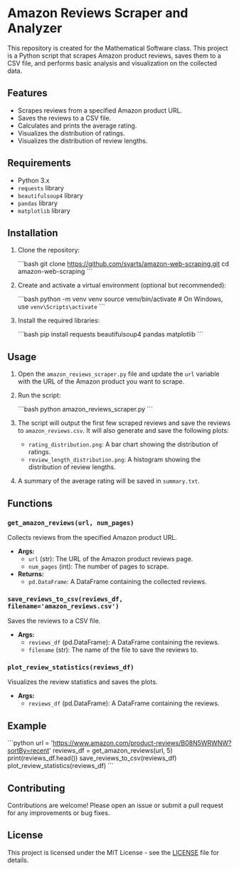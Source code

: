 # Amazon Reviews Scraper and Analyzer

This repository is created for the Mathematical Software class. This project is a Python script that scrapes Amazon product reviews, saves them to a CSV file, and performs basic analysis and visualization on the collected data.

## Features

- Scrapes reviews from a specified Amazon product URL.
- Saves the reviews to a CSV file.
- Calculates and prints the average rating.
- Visualizes the distribution of ratings.
- Visualizes the distribution of review lengths.

## Requirements

- Python 3.x
- `requests` library
- `beautifulsoup4` library
- `pandas` library
- `matplotlib` library

## Installation

1. Clone the repository:

   \`\`\`bash
   git clone https://github.com/svarts/amazon-web-scraping.git
   cd amazon-web-scraping
   \`\`\`

2. Create and activate a virtual environment (optional but recommended):

   \`\`\`bash
   python -m venv venv
   source venv/bin/activate  # On Windows, use `venv\Scripts\activate`
   \`\`\`

3. Install the required libraries:

   \`\`\`bash
   pip install requests beautifulsoup4 pandas matplotlib
   \`\`\`

## Usage

1. Open the `amazon_reviews_scraper.py` file and update the `url` variable with the URL of the Amazon product you want to scrape.

2. Run the script:

   \`\`\`bash
   python amazon_reviews_scraper.py
   \`\`\`

3. The script will output the first few scraped reviews and save the reviews to `amazon_reviews.csv`. It will also generate and save the following plots:
   - `rating_distribution.png`: A bar chart showing the distribution of ratings.
   - `review_length_distribution.png`: A histogram showing the distribution of review lengths.

4. A summary of the average rating will be saved in `summary.txt`.

## Functions

### `get_amazon_reviews(url, num_pages)`

Collects reviews from the specified Amazon product URL.

- **Args:**
  - `url` (str): The URL of the Amazon product reviews page.
  - `num_pages` (int): The number of pages to scrape.
- **Returns:**
  - `pd.DataFrame`: A DataFrame containing the collected reviews.

### `save_reviews_to_csv(reviews_df, filename='amazon_reviews.csv')`

Saves the reviews to a CSV file.

- **Args:**
  - `reviews_df` (pd.DataFrame): A DataFrame containing the reviews.
  - `filename` (str): The name of the file to save the reviews to.

### `plot_review_statistics(reviews_df)`

Visualizes the review statistics and saves the plots.

- **Args:**
  - `reviews_df` (pd.DataFrame): A DataFrame containing the reviews.

## Example

\`\`\`python
url = 'https://www.amazon.com/product-reviews/B08N5WRWNW?sortBy=recent'
reviews_df = get_amazon_reviews(url, 5)
print(reviews_df.head())
save_reviews_to_csv(reviews_df)
plot_review_statistics(reviews_df)
\`\`\`

## Contributing

Contributions are welcome! Please open an issue or submit a pull request for any improvements or bug fixes.

## License

This project is licensed under the MIT License - see the [LICENSE](LICENSE) file for details.